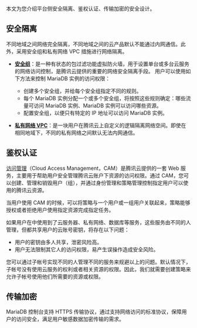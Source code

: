 
本文为您介绍平台侧安全隔离、鉴权认证、传输加密的安全设计。

## 安全隔离
不同地域之间网络完全隔离，不同地域之间的云产品默认不能通过内网通信。此外，采用安全组和私有网络 VPC 措施进行网络隔离。
- **[安全组](https://cloud.tencent.com/document/product/213/12452)**：是一种有状态的包过滤功能虚拟防火墙，用于设置单台或多台云服务的网络访问控制，是腾讯云提供的重要的网络安全隔离手段。
用户可以使用如下方法来控制 MariaDB 实例的访问权限：
  - 创建多个安全组，并给每个安全组指定不同的规则。  
  - 每个 MariaDB 实例分配一个或多个安全组，将按照这些规则确定：哪些流量可访问 MariaDB 实例、MariaDB 实例可以访问哪些资源。  
  - 配置安全组，以便只有特定的 IP 地址可以访问 MariaDB 实例。

- **[私有网络 VPC](https://cloud.tencent.com/document/product/215/20046)**：是一块用户在腾讯云上自定义的逻辑隔离网络空间。即使在相同地域下，不同的私有网络之间默认无法内网通信。

## 鉴权认证
[访问管理](https://cloud.tencent.com/document/product/598/10583)（Cloud Access Management，CAM）是腾讯云提供的一套 Web 服务，主要用于帮助用户安全管理腾讯云账户下资源的访问权限。通过 CAM，您可以创建、管理和销毁用户（组），并通过身份管理和策略管理控制指定用户可以使用的腾讯云资源。

当用户使用 CAM 的时候，可以将策略与一个用户或一组用户关联起来，策略能够授权或者拒绝用户使用指定资源完成指定任务。

如果用户在中使用到了云服务器、私有网络、数据库等服务，这些服务由不同的人管理，但都共享用户的云账号密钥，将存在以下问题：

- 用户的密钥由多人共享，泄密风险高。
- 用户无法限制其它人的访问权限，易产生误操作造成安全风险。

您可以通过子帐号实现不同的人管理不同的服务来规避以上的问题。默认情况下，子帐号没有使用云服务的权利或者相关资源的权限。因此，我们就需要创建策略来允许子帐号使用他们所需要的资源或权限。

## 传输加密
MariaDB 控制台支持 HTTPS 传输协议，通过支持网络访问的标准协议，保障用户的访问安全，满足用户敏感数据加密传输的需求。
